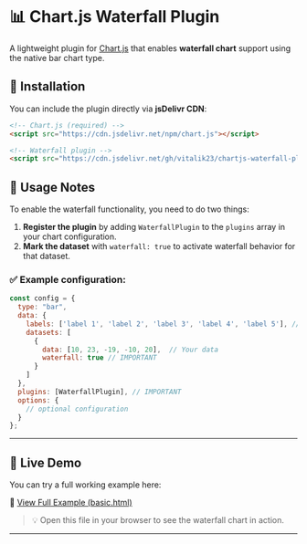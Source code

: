 # 📊 Chart.js Waterfall Plugin

A lightweight plugin for [Chart.js](https://www.chartjs.org/) that enables **waterfall chart** support using the native bar chart type.

## 🚀 Installation

You can include the plugin directly via **jsDelivr CDN**:

```html
<!-- Chart.js (required) -->
<script src="https://cdn.jsdelivr.net/npm/chart.js"></script>

<!-- Waterfall plugin -->
<script src="https://cdn.jsdelivr.net/gh/vitalik23/chartjs-waterfall-plugin@v1.0.0/dist/chartjs-plugin-waterfall.min.js"></script>
```

## 🔧 Usage Notes

To enable the waterfall functionality, you need to do two things:

1. **Register the plugin** by adding `WaterfallPlugin` to the `plugins` array in your chart configuration.
2. **Mark the dataset** with `waterfall: true` to activate waterfall behavior for that dataset.

### ✅ Example configuration:

```js
const config = {
  type: "bar",
  data: {
    labels: ['label 1', 'label 2', 'label 3', 'label 4', 'label 5'], // Your labels
    datasets: [
      {
        data: [10, 23, -19, -10, 20],  // Your data
        waterfall: true // IMPORTANT
      }
    ]
  },
  plugins: [WaterfallPlugin], // IMPORTANT
  options: {
    // optional configuration
  }
};
```
---

## 🧪 Live Demo

You can try a full working example here:

🔗 [View Full Example (basic.html)](https://github.com/vitalik23/chartjs-waterfall-plugin/tree/main/examples/basic.html)

> 💡 Open this file in your browser to see the waterfall chart in action.

---

